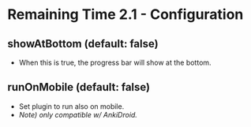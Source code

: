 # Remaining Time 2.1 - Configuration

## showAtBottom (default: false)

- When this is true, the progress bar will show at the bottom.

## runOnMobile (default: false)

- Set plugin to run also on mobile.
- *Note) only compatible w/ AnkiDroid.*
